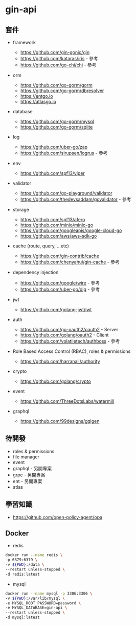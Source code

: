 # gin-api

## 套件

- framework

  - https://github.com/gin-gonic/gin
  - https://github.com/kataras/iris - 參考
  - https://github.com/go-chi/chi - 參考

- orm

  - https://github.com/go-gorm/gorm
  - https://github.com/go-gorm/dbresolver
  - https://entgo.io
  - https://atlasgo.io

- database

  - https://github.com/go-gorm/mysql
  - https://github.com/go-gorm/sqlite

- log

  - https://github.com/uber-go/zap
  - https://github.com/sirupsen/logrus - 參考

- env

  - https://github.com/spf13/viper

- validator

  - https://github.com/go-playground/validator
  - https://github.com/thedevsaddam/govalidator - 參考

- storage

  - https://github.com/spf13/afero
  - https://github.com/minio/minio-go
  - https://github.com/googleapis/google-cloud-go
  - https://github.com/aws/aws-sdk-go

- cache (route, query, ...etc)

  - https://github.com/gin-contrib/cache
  - https://github.com/chenyahui/gin-cache - 參考

- dependency injection

  - https://github.com/google/wire - 參考
  - https://github.com/uber-go/dig - 參考

- jwt

  - https://github.com/golang-jwt/jwt

- auth

  - https://github.com/go-oauth2/oauth2 - Server
  - https://github.com/golang/oauth2 - Client
  - https://github.com/volatiletech/authboss - 參考

- Role Based Access Control (RBAC), roles & permissions

  - https://github.com/harranali/authority

- crypto

  - https://github.com/golang/crypto

- event

  - https://github.com/ThreeDotsLabs/watermill

- graphql

  - https://github.com/99designs/gqlgen

## 待開發

- roles & permissions
- file manager
- event
- graphql - 另開專案
- grpc - 另開專案
- ent - 另開專案
- atlas

## 學習知識

- https://github.com/open-policy-agent/opa

## Docker

- redis

```sh
docker run --name redis \
-p 6379:6379 \
-v ${PWD}:/data \
--restart unless-stopped \
-d redis:latest
```

- mysql

```sh
docker run --name mysql -p 3306:3306 \
-v ${PWD}:/var/lib/mysql \
-e MYSQL_ROOT_PASSWORD=password \
-e MYSQL_DATABASE=gin-api \
--restart unless-stopped \
-d mysql:latest
```

